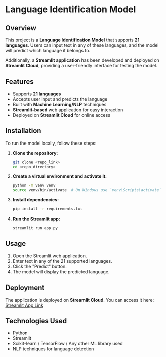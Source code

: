 # Language Identification Model

## Overview
This project is a **Language Identification Model** that supports **21 languages**. Users can input text in any of these languages, and the model will predict which language it belongs to.

Additionally, a **Streamlit application** has been developed and deployed on **Streamlit Cloud**, providing a user-friendly interface for testing the model.

## Features
- Supports **21 languages**
- Accepts user input and predicts the language
- Built with **Machine Learning/NLP** techniques
- **Streamlit-based** web application for easy interaction
- Deployed on **Streamlit Cloud** for online access

## Installation
To run the model locally, follow these steps:

1. **Clone the repository:**
   ```sh
   git clone <repo_link>
   cd <repo_directory>
   ```

2. **Create a virtual environment and activate it:**
   ```sh
   python -m venv venv
   source venv/bin/activate  # On Windows use `venv\Scripts\activate`
   ```

3. **Install dependencies:**
   ```sh
   pip install -r requirements.txt
   ```

4. **Run the Streamlit app:**
   ```sh
   streamlit run app.py
   ```

## Usage
1. Open the Streamlit web application.
2. Enter text in any of the 21 supported languages.
3. Click the "Predict" button.
4. The model will display the predicted language.

## Deployment
The application is deployed on **Streamlit Cloud**. You can access it here: [Streamlit App Link](<https://language-identification-model.streamlit.app/>)

## Technologies Used
- Python
- Streamlit
- Scikit-learn / TensorFlow / Any other ML library used
- NLP techniques for language detection
